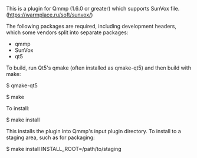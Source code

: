 This is a plugin for Qmmp (1.6.0 or greater) which supports SunVox file.
(https://warmplace.ru/soft/sunvox/)

The following packages are required, including development headers,
which some vendors split into separate packages:

- qmmp
- SunVox
- qt5

To build, run Qt5's qmake (often installed as qmake-qt5) and then build
with make:

$ qmake-qt5

$ make

To install:

$ make install

This installs the plugin into Qmmp's input plugin directory.  To install
to a staging area, such as for packaging:

$ make install INSTALL_ROOT=/path/to/staging
